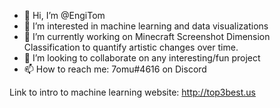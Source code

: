 - 👋 Hi, I’m @EngiTom
- 👀 I’m interested in machine learning and data visualizations
- 🌱 I’m currently working on Minecraft Screenshot Dimension Classification to quantify artistic changes over time. 
- 💞️ I’m looking to collaborate on any interesting/fun project
- 📫 How to reach me: 7omu#4616 on Discord

Link to intro to machine learning website: http://top3best.us
